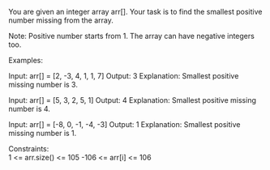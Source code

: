 You are given an integer array arr[]. Your task is to find the smallest positive number missing from the array.

Note: Positive number starts from 1. The array can have negative integers too.

Examples:

Input: arr[] = [2, -3, 4, 1, 1, 7]
Output: 3
Explanation: Smallest positive missing number is 3.

Input: arr[] = [5, 3, 2, 5, 1]
Output: 4
Explanation: Smallest positive missing number is 4.

Input: arr[] = [-8, 0, -1, -4, -3]
Output: 1
Explanation: Smallest positive missing number is 1.

Constraints:  
1 <= arr.size() <= 105
-106 <= arr[i] <= 106